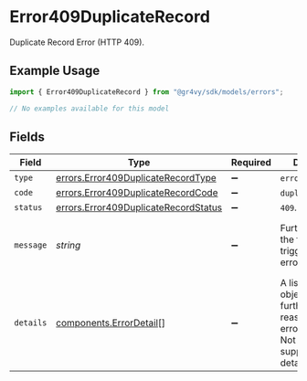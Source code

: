 # Error409DuplicateRecord

Duplicate Record Error (HTTP 409).

## Example Usage

```typescript
import { Error409DuplicateRecord } from "@gr4vy/sdk/models/errors";

// No examples available for this model
```

## Fields

| Field                                                                                                         | Type                                                                                                          | Required                                                                                                      | Description                                                                                                   | Example                                                                                                       |
| ------------------------------------------------------------------------------------------------------------- | ------------------------------------------------------------------------------------------------------------- | ------------------------------------------------------------------------------------------------------------- | ------------------------------------------------------------------------------------------------------------- | ------------------------------------------------------------------------------------------------------------- |
| `type`                                                                                                        | [errors.Error409DuplicateRecordType](../../models/errors/error409duplicaterecordtype.md)                      | :heavy_minus_sign:                                                                                            | `error`.                                                                                                      | error                                                                                                         |
| `code`                                                                                                        | [errors.Error409DuplicateRecordCode](../../models/errors/error409duplicaterecordcode.md)                      | :heavy_minus_sign:                                                                                            | `duplicate_record`.                                                                                           | duplicate_record                                                                                              |
| `status`                                                                                                      | [errors.Error409DuplicateRecordStatus](../../models/errors/error409duplicaterecordstatus.md)                  | :heavy_minus_sign:                                                                                            | `409`.                                                                                                        | 409                                                                                                           |
| `message`                                                                                                     | *string*                                                                                                      | :heavy_minus_sign:                                                                                            | Further details on the field that triggered the error.                                                        | A duplicate record exists with this external_identifier value                                                 |
| `details`                                                                                                     | [components.ErrorDetail](../../models/components/errordetail.md)[]                                            | :heavy_minus_sign:                                                                                            | A list of detail objects that further clarify the reason for the error.<br/>Not every error supports more detail. | []                                                                                                            |